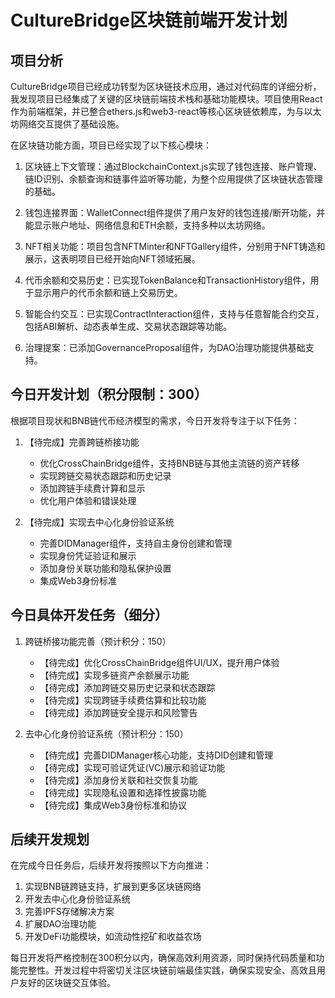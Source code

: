 # CultureBridge区块链前端开发计划

## 项目分析

CultureBridge项目已经成功转型为区块链技术应用，通过对代码库的详细分析，我发现项目已经集成了关键的区块链前端技术栈和基础功能模块。项目使用React作为前端框架，并已整合ethers.js和web3-react等核心区块链依赖库，为与以太坊网络交互提供了基础设施。

在区块链功能方面，项目已经实现了以下核心模块：

1. 区块链上下文管理：通过BlockchainContext.js实现了钱包连接、账户管理、链ID识别、余额查询和链事件监听等功能，为整个应用提供了区块链状态管理的基础。

2. 钱包连接界面：WalletConnect组件提供了用户友好的钱包连接/断开功能，并能显示账户地址、网络信息和ETH余额，支持多种以太坊网络。

3. NFT相关功能：项目包含NFTMinter和NFTGallery组件，分别用于NFT铸造和展示，这表明项目已经开始向NFT领域拓展。

4. 代币余额和交易历史：已实现TokenBalance和TransactionHistory组件，用于显示用户的代币余额和链上交易历史。

5. 智能合约交互：已实现ContractInteraction组件，支持与任意智能合约交互，包括ABI解析、动态表单生成、交易状态跟踪等功能。

6. 治理提案：已添加GovernanceProposal组件，为DAO治理功能提供基础支持。

## 今日开发计划（积分限制：300）

根据项目现状和BNB链代币经济模型的需求，今日开发将专注于以下任务：

1. 【待完成】完善跨链桥接功能
   - 优化CrossChainBridge组件，支持BNB链与其他主流链的资产转移
   - 实现跨链交易状态跟踪和历史记录
   - 添加跨链手续费计算和显示
   - 优化用户体验和错误处理

2. 【待完成】实现去中心化身份验证系统
   - 完善DIDManager组件，支持自主身份创建和管理
   - 实现身份凭证验证和展示
   - 添加身份关联功能和隐私保护设置
   - 集成Web3身份标准

## 今日具体开发任务（细分）

1. 跨链桥接功能完善（预计积分：150）
   - 【待完成】优化CrossChainBridge组件UI/UX，提升用户体验
   - 【待完成】实现多链资产余额展示功能
   - 【待完成】添加跨链交易历史记录和状态跟踪
   - 【待完成】实现跨链手续费估算和比较功能
   - 【待完成】添加跨链安全提示和风险警告

2. 去中心化身份验证系统（预计积分：150）
   - 【待完成】完善DIDManager核心功能，支持DID创建和管理
   - 【待完成】实现可验证凭证(VC)展示和验证功能
   - 【待完成】添加身份关联和社交恢复功能
   - 【待完成】实现隐私设置和选择性披露功能
   - 【待完成】集成Web3身份标准和协议

## 后续开发规划

在完成今日任务后，后续开发将按照以下方向推进：

1. 实现BNB链跨链支持，扩展到更多区块链网络
2. 开发去中心化身份验证系统
3. 完善IPFS存储解决方案
4. 扩展DAO治理功能
5. 开发DeFi功能模块，如流动性挖矿和收益农场

每日开发将严格控制在300积分以内，确保高效利用资源，同时保持代码质量和功能完整性。开发过程中将密切关注区块链前端最佳实践，确保实现安全、高效且用户友好的区块链交互体验。
